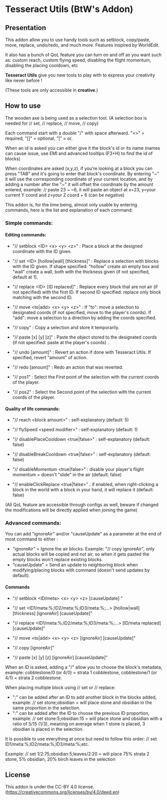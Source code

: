 # Tesseract Utils (BtW's Addon)


## Presentation

This addon allow you to use handy tools such as setblock, copy/paste, move, replace, undo/redo, and much more.
Features inspired by WorldEdit.

It also has a bunch of QoL feature you can turn on and off as you want such as: custom reach, custom flying speed, disabling the flight momentum, disabling the placing cooldown, etc

**Tesseract Utils** give you new tools to play with to express your creativity like never before !

(These tools are only accessible in **creative**.)

## How to use

The wooden axe is being used as a selection tool. (A selection box is needed for // set, // replace, // move, // copy)

Each command start with a double "/" with space afterward. "<>" = required, "[]" = optional, "|" = or. 

When an id is asked you can either give it the block's id or its name (names can cause issue, use EMI and advanced tooltips (F3+H) to find the id of blocks)

When coordinates are asked (x,y,z), if you're looking at a block you can press "TAB" and it's going to enter that block's coordinate. By entering "~\" it will use the corresponding coordinate of your current location, and by adding a number after the "~\" it will offset the coordinate by the amount entered, example: // paste 23 ~ ~6, it will paste an object at x=23, y=your current Y coord and z=your Z coord + 6 (can be negative)

This addon is, for the time being, almost only usable by entering commands, here is the list and explanation of each command:

### Simple commands:

#### Editing commands:

- "// setblock <ID\> <x\> <y\> <z\>" : Place a block at the designed coordinate with the ID given.


- "// set <ID\> [hollow|wall\] [thickness\]" : Replace a selection with blocks with the ID given. If shape specified: "hollow" create an empty box and "wall" create a wall, both with the thickness given (if not specified, default at 1).


- "// replace <ID\> [ID replaced\]" : Replace every block that are not air (if not specified) with the first ID. If second ID specified: replace only block matching with the second ID.


- "// move <to|add\> <x\> <y\> <z\>" : If "to": move a selection to designated coords (if not specified, move to the player's coords). If "add": move a selection to a direction by adding the coords specified.


- "// copy" : Copy a selection and store it temporarily.


- "// paste [x\] [y\] [z\]" : Paste the object stored to the designated coords (if not specified: paste at the player's coords) .


- "// undo [amount\]" : Revert an action if done with Tesseract Utils. If specified, revert "amount" of action.


- "// redo [amount\]" : Redo an action that was reverted.


- "// pos1" : Select the First point of the selection with the current coords of the player.


- "// pos2" : Select the Second point of the selection with the current coords of the player.

#### Quality of life commands:

- "// reach <block amount\>" : self-explanatory (default: 5)


- "// flySpeed <speed modifier\>" : self-explanatory (default: 1)


- "// disablePlaceCooldown <true|false\>" : self-explanatory (default: false)


- "// disableBreakCooldown <true|false\>" : self-explanatory (default: false)


- "// disableMomentum <true|false\>" : disable your player's flight momentum = doesn't "slide" in the air (default: false)


- "// enableClickReplace <true|false>" : if enabled, when right-clicking a block in the world with a block in your hand, it will replace it (default: false)


(All QoL feature are accessible through configs as well, beware if changed the modifications will be directly applied when joining the game)

### Advanced commands:

You can add "ignoreAir" and/or "causeUpdate" as a parameter at the end of most command to either :

- "ignoreAir" = Ignore the air blocks. Example: "// copy ignoreAir", only actual blocks will be copied and not air, so when it gets pasted the empty blocks won't replace existing blocks.
- "causeUpdate" = Send an update to neighboring block when modifying/placing blocks with command (doesn't send updates by default).

#### Commands

- "// setblock <ID/meta\> <x\> <y\> <z\> [causeUpdate\] " 


- "// set <ID1/meta:%;ID2/meta:%;ID3/meta:%;...\> [hollow|wall\] [thickness\] [ignoreAir\] [causeUpdate\]"


- "// replace <ID1/meta:%;ID2/meta:%;ID3/meta:%;...\> [ID/meta replaced\] [causeUpdate\]"


- "// move <to|add\> <x\> <y\> <z\> [ignoreAir\] [causeUpdate\]"


- "// copy [ignoreAir\]"


- "// paste [x\] [y\] [z\] [ignoreAir\] [causeUpdate\]"

When an ID is asked, adding a "/" allow you to choose the block's metadata, example: cobblestone/0 (or 4/0) = strata 1 cobblestone,  cobblestone/1 (or 4/1) = strata 2 cobblestone.


When placing multiple block using // set or // replace:
- ";" can be added after an ID to add another block in the blocks added, example: // set stone;obsidian = will place stone and obsidian in the same proportion in the selection.
- ":" can be added after the ID to choose the previous ID proportion, example: // set stone:5;obsidian:15 = will place stone and obsidian with a ratio of 5/15 (1/3), meaning on average when 1 stone is placed, 3 obsidian is placed in the selection. 

It is possible to use everything at once but need to follow this order: // set ID1/meta:%;ID2/meta:%;ID3/meta:%;etc. 

Example: // set 1/2:75;obsidian:5;leaves/2:20 = will place 75% strata 2 stone, 5% obsidian, 20% birch leaves in the selection

## License

This addon is under the CC-BY 4.0 license.
(https://creativecommons.org/licenses/by/4.0/deed.en)
